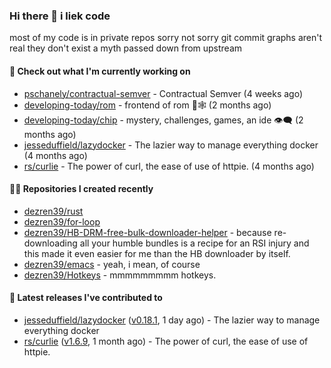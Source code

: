 ### Hi there 👋 i liek code
most of my code is in private repos sorry not sorry git commit graphs aren't real they don't exist a myth passed down from upstream

#### 👷 Check out what I'm currently working on

- [pschanely/contractual-semver](https://github.com/pschanely/contractual-semver) - Contractual Semver (4 weeks ago)
- [developing-today/rom](https://github.com/developing-today/rom) - frontend of rom 📇🕸️ (2 months ago)
- [developing-today/chip](https://github.com/developing-today/chip) - mystery, challenges, games, an ide 👁️‍🗨️ (2 months ago)
- [jesseduffield/lazydocker](https://github.com/jesseduffield/lazydocker) - The lazier way to manage everything docker (4 months ago)
- [rs/curlie](https://github.com/rs/curlie) - The power of curl, the ease of use of httpie. (4 months ago)

#### 👨‍💻 Repositories I created recently

- [dezren39/rust](https://github.com/dezren39/rust)
- [dezren39/for-loop](https://github.com/dezren39/for-loop)
- [dezren39/HB-DRM-free-bulk-downloader-helper](https://github.com/dezren39/HB-DRM-free-bulk-downloader-helper) - because re-downloading all your humble bundles is a recipe for an RSI injury and this made it even easier for me than the HB downloader by itself.
- [dezren39/emacs](https://github.com/dezren39/emacs) - yeah, i mean, of course
- [dezren39/Hotkeys](https://github.com/dezren39/Hotkeys) - mmmmmmmmm hotkeys.

#### 🚀 Latest releases I've contributed to

- [jesseduffield/lazydocker](https://github.com/jesseduffield/lazydocker) ([v0.18.1](https://github.com/jesseduffield/lazydocker/releases/tag/v0.18.1), 1 day ago) - The lazier way to manage everything docker
- [rs/curlie](https://github.com/rs/curlie) ([v1.6.9](https://github.com/rs/curlie/releases/tag/v1.6.9), 1 month ago) - The power of curl, the ease of use of httpie.
